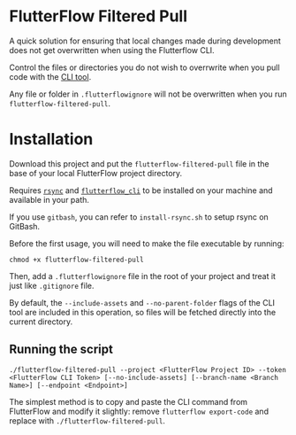 # FlutterFlow Filtered Pull 

A quick solution for ensuring that local changes made during development does not get overwritten when using the Flutterflow CLI. 

Control the files or directories you do not wish to overrwrite when you pull code with the [CLI tool](https://pub.dev/packages/flutterflow_cli).

Any file or folder in `.flutterflowignore` will not be overwritten when you run `flutterflow-filtered-pull`.

# Installation

Download this project and put the `flutterflow-filtered-pull` file in the base of your local FlutterFlow project directory.

Requires [`rsync`](https://linuxize.com/post/how-to-use-rsync-for-local-and-remote-data-transfer-and-synchronization/) and [`flutterflow_cli`](https://pub.dev/packages/flutterflow_cli) to be installed on your machine and available in your path.

If you use `gitbash`, you can refer to `install-rsync.sh` to setup rsync on GitBash.

Before the first usage, you will need to make the file executable by running:
```
chmod +x flutterflow-filtered-pull
```

Then, add a `.flutterflowignore` file in the root of your project and treat it just like `.gitignore` file.


By default, the `--include-assets` and `--no-parent-folder` flags of the CLI tool are included in this operation, so files will be fetched directly into the current directory.

## Running the script

```
./flutterflow-filtered-pull --project <FlutterFlow Project ID> --token <FlutterFlow CLI Token> [--no-include-assets] [--branch-name <Branch Name>] [--endpoint <Endpoint>]
```

The simplest method is to copy and paste the CLI command from FlutterFlow and modify it slightly: remove `flutterflow export-code` and replace with `./flutterflow-filtered-pull`.
